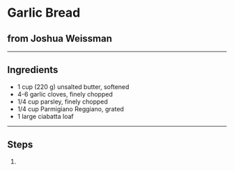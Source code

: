 # Garlic Bread

## from Joshua Weissman

---

## Ingredients

* 1 cup (220 g) unsalted butter, softened
* 4-6 garlic cloves, finely chopped
* 1/4 cup parsley, finely chopped
* 1/4 cup Parmigiano Reggiano, grated
* 1 large ciabatta loaf

---

## Steps

1.  